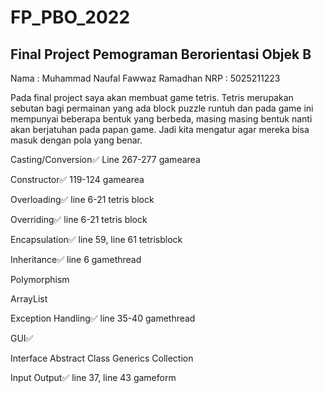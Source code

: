 # FP_PBO_2022
## Final Project Pemograman Berorientasi Objek B 
Nama : Muhammad Naufal Fawwaz Ramadhan
NRP  : 5025211223

Pada final project saya akan membuat game tetris. Tetris merupakan sebutan bagi permainan yang ada block puzzle runtuh dan pada game ini mempunyai beberapa bentuk yang berbeda, masing masing bentuk nanti akan berjatuhan pada papan game. Jadi kita mengatur agar mereka bisa masuk dengan pola yang benar.

Casting/Conversion✅
Line 267-277 gamearea

Constructor✅
119-124 gamearea

Overloading✅
line 6-21 tetris block

Overriding✅
line 6-21 tetris block

Encapsulation✅
line 59, line 61 tetrisblock

Inheritance✅
line 6 gamethread

Polymorphism

ArrayList


Exception Handling✅
line 35-40 gamethread


GUI✅

Interface
Abstract Class
Generics
Collection


Input Output✅
line 37, line 43  gameform
